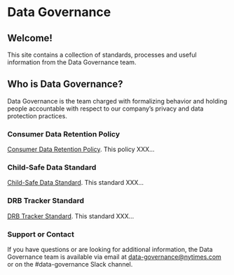 # Data Governance

## Welcome! 
This site contains a collection of standards, processes and useful information from the Data Governance team.

## Who is Data Governance?

Data Governance is the team charged with formalizing behavior and holding people accountable with respect to our company’s privacy and data protection practices. 

### Consumer Data Retention Policy

[Consumer Data Retention Policy](https://docs.google.com/document/d/1ppKHWN5-iMSqMPgpdPM4Sf20FkVd0flh8gsoN4Jmq-I/edit?usp=sharing). This policy XXX...

### Child-Safe Data Standard

[Child-Safe Data Standard](https://docs.google.com/document/d/17KkeafTa39P8kQc0UJaceR1EOjDnGri39x5l72hmtaQ/edit?usp=sharing). This standard XXX...

### DRB Tracker Standard

[DRB Tracker Standard](https://docs.google.com/document/d/1aIF1w4H2FYHzbfigDSPoL-u1-Uqn4-YJLOUoeH9GLek/edit?usp=sharing). This standard XXX...

### Support or Contact

If you have questions or are looking for additional information, the Data Governance team is available via email at data-governance@nytimes.com or on the #data-governance Slack channel.
